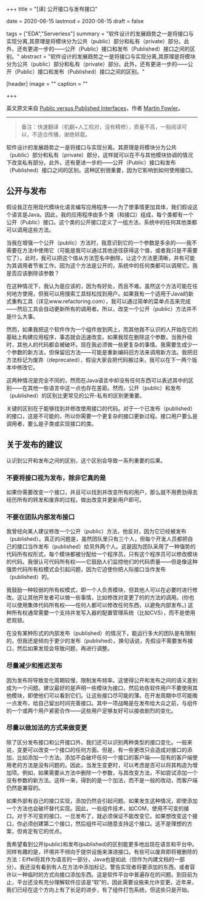 +++
title = "[译] 公开接口与发布接口"

date = 2020-06-15
lastmod = 2020-06-15
draft = false

tags = ["EDA","Serverless"]
summary = "软件设计的发展趋势之一是将接口与实现分离,其原理是将模块分为公共（public）部分和私有（private）部分。此外，还有更进一步的——公开（Public）接口和发布（Published）接口之间的区别。"
abstract = "软件设计的发展趋势之一是将接口与实现分离,其原理是将模块分为公共（public）部分和私有（private）部分。此外，还有更进一步的——公开（Public）接口和发布（Published）接口之间的区别。"

[header]
image = ""
caption = ""

+++

英文原文来自 [Public versus Published Interfaces](https://martinfowler.com/ieeeSoftware/published.pdf)，作者 [Martin Fowler](https://martinfowler.com/)。

-----------------------

> 备注：快速翻译（机翻+人工校对，没有精修），质量不高，一般阅读可以，不适合传播，谢绝转载。

软件设计的发展趋势之一是将接口与实现分离。其原理是将模块分为公共（public）部分和私有（private）部分，这样就可以在不与其他模块协调的情况下改变私有部分。此外，还有更进一步的——公开（Public）接口和发布（Published）接口之间的区别。这种区别很重要，因为它影响到如何使用接口。

## 公开与发布

假设我正在用现代模块化语言编写应用程序——为了使事情更加具体，我们假设这个语言是Java。因此，我的应用程序由多个类（和接口）组成，每个类都有一个公开（Public）接口。这个类的公开接口定义了一组方法，系统中的任何其他类都可以调用这些方法。

当我在增强一个公开（public）方法时，我意识到它的一个参数是多余的——我不需要在方法中使用它（可能是我可以通过其他途径获得这个值，或者我只是不需要它了）。此时，我可以把这个值从方法签名中删除，让这个方法更清晰，并有可能为其调用者节省工作。因为这个方法是公开的，系统中的任何类都可以调用它。我是否应该删除该参数？

在这种情况下，我认为是应该的，因为有好处，而且不难。虽然这个方法可能在任何地方使用，但我可以用搜索工具轻松找到用户。如果我有一个适用于Java的新式重构工具（详见www.refactoring.com），我可以通过简单的菜单点击来完成——然后工具会自动更新所有的调用者。所以，改变一个公开（public）方法并不是什么大事。

然而，如果我把这个软件作为一个组件放到网上，而其他我不认识的人开始在它的基础上构建应用程序，事态就会迅速改变。如果我现在删除这个参数，当我升级时，其他人的代码都会被破坏。现在我必须做一些更复杂的事情。我需要生成少一个参数的新方法，但保留旧方法——可能是重新编码旧方法来调用新方法。我把旧方法标记为废弃（deprecated），假设大家会把代码搬过来，我可以在下一两个版本中修改它。

这两种情况是完全不同的，然而在Java语言中却没有任何东西可以表述其中的区别——在其他一些语言中这一点也存在差距。然而，公开（public）和发布（published）的区别比更常见的公开-私有的区别更重要。

关键的区别在于能够找到并修改使用接口的代码。对于一个已发布（published）的接口，这是不可能的，所以你需要一个更复杂的接口更新过程。接口用户要么是调用者，要么是子类或实现接口的类。

## 关于发布的建议

认识到公开和发布之间的区别，这个区别会导致一系列重要的后果。

### 不要将接口视为发布，除非它真的是

如果你需要改变一个接口，并且可以找到并改变所有的用户，那么就不用费劲得去经历所有的转发和废弃的过程。做出改变并更新用户即可。

### 不要在团队内部发布接口

 我曾经向某人建议修改一个公开（public）方法，他反对，因为它已经被发布（published）。真正的问题是，虽然团队里只有三个人，但每个开发人员都把自己的接口当作发布（published）给另外两个人。这是因为团队采用了一种强势的代码所有权形式，每个模块都被分配给一个程序员，只有这个程序员可以修改模块的代码。我很认可代码所有权——它鼓励人们监控他们的代码质量——但是像这种强势代码所有权模式会引起问题，因为它迫使你把人际接口当作发布（published）的。

 我鼓励一种较弱的所有权模式，即一个人负责模块，但其他人可以在必要时进行修改。这让其他开发者可以做一些事情，比如修改对变更了的的方法的调用。(你也可以使用集体代码所有权——任何人都可以修改任何东西，以避免内部发布。) 这种所有权通常需要一个支持并发写入器的配置管理系统（比如CVS），而不是使用悲观锁。

在没有某种形式的内部发布（published）的情况下，能运行多大的团队是有限制的，但我还是倾向于更少的发布（published）。换句话说，先假设不需要发布接口，然后如果发现会导致问题，再进行调整。

### 尽量减少和推迟发布 

因为发布将导致变化周期较慢，限制发布频率。这使得公开和发布之间的语义差别成为一个问题。建议最好的是声明一些模块为接口，然后劝告软件用户不要使用其他模块，即使他们可以看到它们。让这些接口尽可能的薄。在开发周期中尽可能晚一点发布，给自己留出时间完善接口。其中一项战略是在发布给大众之前，与组件的一个或两个用户紧密合作——这些用户足够友好可以接收剧烈的变化。

### 尽量以做加法的方式来做变更 

除了区分发布接口和公开接口外，我们还可以识别两种类型的接口变化。一般来说，变更可以改变一个接口的任何方面。但是，有一些更改只会造成对接口的添加，比如添加一个方法。添加不会破坏任何一个接口的客户端——现有的客户端使用老的方法是没有问题的。因此，当发生变更时，可以考虑是否可以将其构造为增加项。例如，如果需要从方法中删除一个参数，与其改变方法，不如尝试添加一个没有参数的新方法。这样一来，得到的是一个加法，而不是一般的改动，而客户端仍然是兼容的。

如果外部有自己的接口实现，添加仍然会引起问题。如果发生这种情况，即使添加一个方法也会破坏替代实现。因此，一些组件技术，如COM，使用不可变的接口。对于不可变的接口，一旦发布了，就必须保证不能改变它。如果想改变这个接口，你必须创建第二个接口，然后组件可以随意支持这个接口。这不是理想的方案，但肯定有它的优点。

我希望看到公开(public)和发布(published)的区别能更多地出现在语言和平台中。同样有趣的是，环境并不倾向于提供设施来演进接口。有些可以废弃即将被删除的方法：Eiffel将其作为语言的一部分，Java也是如此（但作为内建文档的一部分）。我还没有看到有人在方法中添加标记，警告实现者将要添加的东西，或者容许以一种临时的方式向接口添加东西。这是软件平台中普遍存在的问题。到目前为止，平台还没有充分理解软件应该是“软”的，因此需要设施来允许变更。近年来，我们已经在这个方向上有了长足的进步，有了组件打包系统，但这些只是开始。

